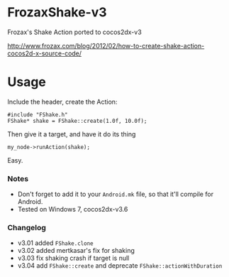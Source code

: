 # FrozaxShake-v3
Frozax's Shake Action ported to cocos2dx-v3

http://www.frozax.com/blog/2012/02/how-to-create-shake-action-cocos2d-x-source-code/


# Usage

Include the header, create the Action:

    #include "FShake.h"
    FShake* shake = FShake::create(1.0f, 10.0f);
    
Then give it a target, and have it do its thing

    my_node->runAction(shake);
  
Easy.

### Notes

* Don't forget to add it to your `Android.mk` file, so that it'll compile for Android. 
* Tested on Windows 7, cocos2dx-v3.6

### Changelog

* v3.01 added `FShake.clone`
* v3.02 added mertkasar's fix for shaking
* v3.03 fix shaking crash if target is null
* v3.04 add `FShake::create` and deprecate `FShake::actionWithDuration`
